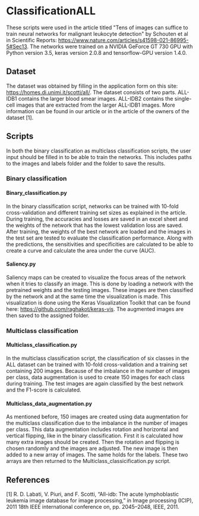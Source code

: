 # ClassificationALL
These scripts were used in the article titled "Tens of images can suffice to train neural networks for malignant leukocyte detection" by Schouten et al in Scientific Reports: https://www.nature.com/articles/s41598-021-86995-5#Sec13. The networks were trained on a NVIDIA GeForce GT 730 GPU with Python version 3.5, keras version 2.0.8 and tensorflow-GPU version 1.4.0.

## Dataset
The dataset was obtained by filling in the application form on this site: https://homes.di.unimi.it/scotti/all/. The dataset consists of two parts. ALL-IDB1 contains the larger blood smear images. ALL-IDB2 contains the single-cell images that are extracted from the larger ALL-IDB1 images. More information can be found in our article or in the article of the owners of the dataset [1]. 

## Scripts
In both the binary classification as multiclass classification scripts, the user input should be filled in to be able to train the networks. This includes paths to the images and labels folder and the folder to save the results. 

### Binary classification
#### Binary_classification.py
In the binary classification script, networks can be trained with 10-fold cross-validation and different training set sizes as explained in the article. During training, the accuracies and losses are saved in an excel sheet and the weights of the network that has the lowest validation loss are saved. After training, the weights of the best network are loaded and the images in the test set are tested to evaluate the classification performance. Along with the predictions, the sensitivities and specificities are calculated to be able to create a curve and calculate the area under the curve (AUC).

#### Saliency.py
Saliency maps can be created to visualize the focus areas of the network when it tries to classify an image. This is done by loading a network with the pretrained weights and the testing images. These images are then classified by the network and at the same time the visualization is made. This visualization is done using the Keras Visualization Toolkit that can be found here: https://github.com/raghakot/keras-vis. The augmented images are then saved to the assigned folder. 

### Multiclass classification
#### Multiclass_classification.py
In the multiclass classification script, the classification of six classes in the ALL dataset can be trained with 10-fold cross-validation and a training set containing 200 images. Because of the imbalance in the number of images per class, data augmentation is used to create 150 images for each class during training. The test images are again classified by the best network and the F1-score is calculated. 

#### Multiclass_data_augmentation.py
As mentioned before, 150 images are created using data augmentation for the multiclass classification due to the imbalance in the number of images per class. This data augmentation includes rotation and horizontal and vertical flipping, like in the binary classification. First it is calculated how many extra images should be created. Then the rotation and flipping is chosen randomly and the images are adjusted. The new image is then added to a new array of images. The same holds for the labels. These two arrays are then returned to the Multiclass_classicification.py script. 

## References
[1] R. D. Labati, V. Piuri, and F. Scotti, “All-idb: The acute lymphoblastic leukemia image database for image processing,” in Image processing (ICIP), 2011 18th IEEE international conference on, pp. 2045–2048, IEEE, 2011.
